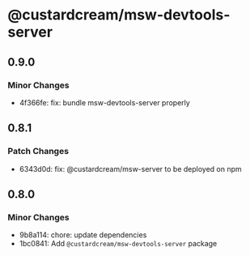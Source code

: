 # @custardcream/msw-devtools-server

## 0.9.0

### Minor Changes

- 4f366fe: fix: bundle msw-devtools-server properly

## 0.8.1

### Patch Changes

- 6343d0d: fix: @custardcream/msw-server to be deployed on npm

## 0.8.0

### Minor Changes

- 9b8a114: chore: update dependencies
- 1bc0841: Add `@custardcream/msw-devtools-server` package
